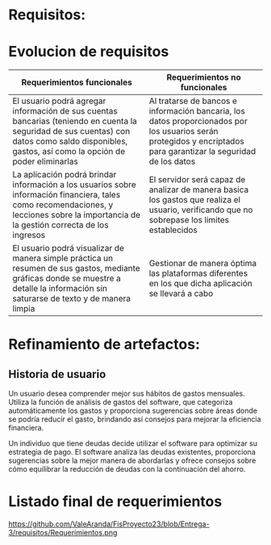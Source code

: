 <!DOCTYPE html>
<html>
<body>
<h1> Requisitos: </h1>
<p>

<h1>Evolucion de requisitos</h1>

| Requerimientos funcionales | Requerimientos no funcionales |
|-----------|-----------|
| El usuario podrá agregar información de sus cuentas bancarias (teniendo en cuenta la seguridad de sus cuentas) con datos como saldo disponibles, gastos, así como la opción de poder eliminarlas    | Al tratarse de bancos e información bancaria, los datos proporcionados por los usuarios serán protegidos y encriptados para garantizar la seguridad de los datos   |
|  La aplicación podrá brindar información a los usuarios sobre información financiera, tales como recomendaciones, y lecciones sobre la importancia de la gestión correcta de los ingresos    |  El servidor será capaz de analizar de manera basica los gastos que realiza el usuario, verificando que no sobrepase los limites establecidos  |
| El usuario podrá visualizar de manera simple práctica un resumen de sus gastos, mediante gráficas donde se muestre a detalle la información sin saturarse de texto y de manera limpia    |    Gestionar de manera óptima las plataformas diferentes en los que dicha aplicación se llevará a cabo    | La función de establecimiento de metas, y el software proporciona consejos financieros sobre la cantidad que debe ahorrar periódicamente para alcanzar esas metas dentro del plazo deseado. |

<h1>Refinamiento de artefactos:</h1>

<h2>Historia de usuario</h2>
Un usuario desea comprender mejor sus hábitos de gastos mensuales. Utiliza la función de análisis de gastos del software, que categoriza automáticamente los gastos y proporciona sugerencias sobre áreas donde se podría reducir el gasto, brindando así consejos para mejorar la eficiencia financiera.

Un individuo que tiene deudas decide utilizar el software para optimizar su estrategia de pago. El software analiza las deudas existentes, proporciona sugerencias sobre la mejor manera de abordarlas y ofrece consejos sobre cómo equilibrar la reducción de deudas con la continuación del ahorro.


<h1>Listado final de requerimientos</h1>

https://github.com/ValeAranda/FisProyecto23/blob/Entrega-3/requisitos/Requerimientos.png


</p>
</body>
</html>
